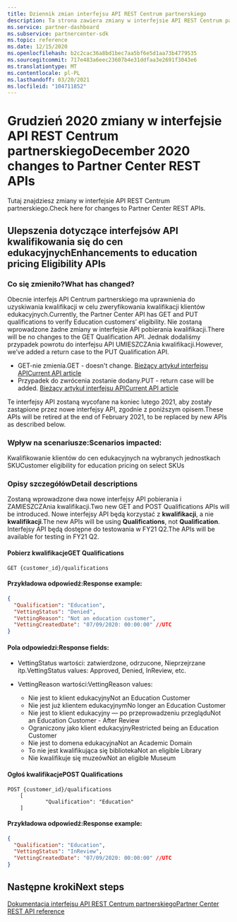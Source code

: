 ```yaml
---
title: Dziennik zmian interfejsu API REST Centrum partnerskiego
description: Ta strona zawiera zmiany w interfejsie API REST Centrum partnerskiego
ms.service: partner-dashboard
ms.subservice: partnercenter-sdk
ms.topic: reference
ms.date: 12/15/2020
ms.openlocfilehash: b2c2cac36a8bd1bec7aa5bf6e5d1aa73b4779535
ms.sourcegitcommit: 717e483a6eec23607b4e31ddfaa3e2691f3043e6
ms.translationtype: MT
ms.contentlocale: pl-PL
ms.lasthandoff: 03/20/2021
ms.locfileid: "104711852"
---
```

# <a name="december-2020-changes-to-partner-center-rest-apis"></a><span data-ttu-id="5e646-103">Grudzień 2020 zmiany w interfejsie API REST Centrum partnerskiego</span><span class="sxs-lookup"><span data-stu-id="5e646-103">December 2020 changes to Partner Center REST APIs</span></span>

<span data-ttu-id="5e646-104">Tutaj znajdziesz zmiany w interfejsie API REST Centrum partnerskiego.</span><span class="sxs-lookup"><span data-stu-id="5e646-104">Check here for changes to Partner Center REST APIs.</span></span>

## <a name="enhancements-to-education-pricing-eligibility-apis"></a><span data-ttu-id="5e646-105">Ulepszenia dotyczące interfejsów API kwalifikowania się do cen edukacyjnych</span><span class="sxs-lookup"><span data-stu-id="5e646-105">Enhancements to education pricing Eligibility APIs</span></span>



### <a name="what-has-changed"></a><span data-ttu-id="5e646-106">Co się zmieniło?</span><span class="sxs-lookup"><span data-stu-id="5e646-106">What has changed?</span></span>

<span data-ttu-id="5e646-107">Obecnie interfejs API Centrum partnerskiego ma uprawnienia do uzyskiwania kwalifikacji w celu zweryfikowania kwalifikacji klientów edukacyjnych.</span><span class="sxs-lookup"><span data-stu-id="5e646-107">Currently, the Partner Center API has GET and PUT qualifications to verify Education customers’ eligibility.</span></span> <span data-ttu-id="5e646-108">Nie zostaną wprowadzone żadne zmiany w interfejsie API pobierania kwalifikacji.</span><span class="sxs-lookup"><span data-stu-id="5e646-108">There will be no changes to the GET Qualification API.</span></span> <span data-ttu-id="5e646-109">Jednak dodaliśmy przypadek powrotu do interfejsu API UMIESZCZAnia kwalifikacji.</span><span class="sxs-lookup"><span data-stu-id="5e646-109">However, we’ve added a return case to the PUT Qualification API.</span></span>

- <span data-ttu-id="5e646-110">GET-nie zmienia.</span><span class="sxs-lookup"><span data-stu-id="5e646-110">GET - doesn't change.</span></span> [<span data-ttu-id="5e646-111">Bieżący artykuł interfejsu API</span><span class="sxs-lookup"><span data-stu-id="5e646-111">Current API article</span></span>](./get-customer-qualification-synchronous.md)
- <span data-ttu-id="5e646-112">Przypadek do zwrócenia zostanie dodany.</span><span class="sxs-lookup"><span data-stu-id="5e646-112">PUT - return case will be added.</span></span> [<span data-ttu-id="5e646-113">Bieżący artykuł interfejsu API</span><span class="sxs-lookup"><span data-stu-id="5e646-113">Current API article</span></span>](./update-customer-qualification-synchronous.md)

<span data-ttu-id="5e646-114">Te interfejsy API zostaną wycofane na koniec lutego 2021, aby zostały zastąpione przez nowe interfejsy API, zgodnie z poniższym opisem.</span><span class="sxs-lookup"><span data-stu-id="5e646-114">These APIs will be retired at the end of February 2021, to be replaced by new APIs as described below.</span></span>

### <a name="scenarios-impacted"></a><span data-ttu-id="5e646-115">Wpływ na scenariusze:</span><span class="sxs-lookup"><span data-stu-id="5e646-115">Scenarios impacted:</span></span>

<span data-ttu-id="5e646-116">Kwalifikowanie klientów do cen edukacyjnych na wybranych jednostkach SKU</span><span class="sxs-lookup"><span data-stu-id="5e646-116">Customer eligibility for education pricing on select SKUs</span></span>

### <a name="detail-descriptions"></a><span data-ttu-id="5e646-117">Opisy szczegółów</span><span class="sxs-lookup"><span data-stu-id="5e646-117">Detail descriptions</span></span>

<span data-ttu-id="5e646-118">Zostaną wprowadzone dwa nowe interfejsy API pobierania i ZAMIESZCZAnia kwalifikacji.</span><span class="sxs-lookup"><span data-stu-id="5e646-118">Two new GET and POST Qualifications APIs will be introduced.</span></span> <span data-ttu-id="5e646-119">Nowe interfejsy API będą korzystać z **kwalifikacji**, a nie **kwalifikacji**.</span><span class="sxs-lookup"><span data-stu-id="5e646-119">The new APIs will be using **Qualifications**, not **Qualification**.</span></span> <span data-ttu-id="5e646-120">Interfejsy API będą dostępne do testowania w FY21 Q2.</span><span class="sxs-lookup"><span data-stu-id="5e646-120">The APIs will be available for testing in FY21 Q2.</span></span>

#### <a name="get-qualifications"></a><span data-ttu-id="5e646-121">Pobierz kwalifikacje</span><span class="sxs-lookup"><span data-stu-id="5e646-121">GET Qualifications</span></span>

```http
GET {customer_id}/qualifications
```

#### <a name="response-example"></a><span data-ttu-id="5e646-122">Przykładowa odpowiedź:</span><span class="sxs-lookup"><span data-stu-id="5e646-122">Response example:</span></span>

```json
{
  "Qualification": "Education",
  "VettingStatus": "Denied",
  "VettingReason": "Not an education customer",
  "VettingCreatedDate": "07/09/2020: 00:00:00" //UTC
}
```

#### <a name="response-fields"></a><span data-ttu-id="5e646-123">Pola odpowiedzi:</span><span class="sxs-lookup"><span data-stu-id="5e646-123">Response fields:</span></span> 

- <span data-ttu-id="5e646-124">VettingStatus wartości: zatwierdzone, odrzucone, Nieprzejrzane itp.</span><span class="sxs-lookup"><span data-stu-id="5e646-124">VettingStatus values: Approved, Denied, InReview, etc.</span></span>

- <span data-ttu-id="5e646-125">VettingReason wartości:</span><span class="sxs-lookup"><span data-stu-id="5e646-125">VettingReason values:</span></span>
   - <span data-ttu-id="5e646-126">Nie jest to klient edukacyjny</span><span class="sxs-lookup"><span data-stu-id="5e646-126">Not an Education Customer</span></span>
   - <span data-ttu-id="5e646-127">Nie jest już klientem edukacyjnym</span><span class="sxs-lookup"><span data-stu-id="5e646-127">No longer an Education Customer</span></span>
   - <span data-ttu-id="5e646-128">Nie jest to klient edukacyjny — po przeprowadzeniu przeglądu</span><span class="sxs-lookup"><span data-stu-id="5e646-128">Not an Education Customer - After Review</span></span>
   - <span data-ttu-id="5e646-129">Ograniczony jako klient edukacyjny</span><span class="sxs-lookup"><span data-stu-id="5e646-129">Restricted being an Education Customer</span></span>
   - <span data-ttu-id="5e646-130">Nie jest to domena edukacyjna</span><span class="sxs-lookup"><span data-stu-id="5e646-130">Not an Academic Domain</span></span>
   - <span data-ttu-id="5e646-131">To nie jest kwalifikująca się biblioteka</span><span class="sxs-lookup"><span data-stu-id="5e646-131">Not an eligible Library</span></span>
   - <span data-ttu-id="5e646-132">Nie kwalifikuje się muzeów</span><span class="sxs-lookup"><span data-stu-id="5e646-132">Not an eligible Museum</span></span>
 
#### <a name="post-qualifications"></a><span data-ttu-id="5e646-133">Ogłoś kwalifikacje</span><span class="sxs-lookup"><span data-stu-id="5e646-133">POST Qualifications</span></span>

```http
POST {customer_id}/qualifications
    [
            "Qualification": "Education"
    ]
```

#### <a name="response-example"></a><span data-ttu-id="5e646-134">Przykładowa odpowiedź:</span><span class="sxs-lookup"><span data-stu-id="5e646-134">Response example:</span></span>

```JSON
{
  "Qualification": "Education",
  "VettingStatus": "InReview",
  "VettingCreatedDate": "07/09/2020: 00:00:00" //UTC
}
```

## <a name="next-steps"></a><span data-ttu-id="5e646-135">Następne kroki</span><span class="sxs-lookup"><span data-stu-id="5e646-135">Next steps</span></span>

[<span data-ttu-id="5e646-136">Dokumentacja interfejsu API REST Centrum partnerskiego</span><span class="sxs-lookup"><span data-stu-id="5e646-136">Partner Center REST API reference</span></span>](partner-center-rest-api-reference.md)